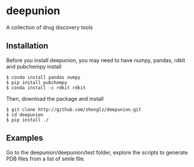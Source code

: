 # deepunion
A collection of drug discovery tools


## Installation
Before you install deepunion, you may need to have numpy,
pandas, rdkit and pubchempy install

    $ conda install pandas numpy
    $ pip install pubchempy
    $ conda install -c rdkit rdkit
    
Then, download the package and install

    $ git clone http://github.com/zhenglz/deepunion.git
    $ cd deepunion 
    $ pip install ./

## Examples 
Go to the deepunion/deepunion/test folder, explore the 
scripts to generate PDB files from a list of smile file.

    